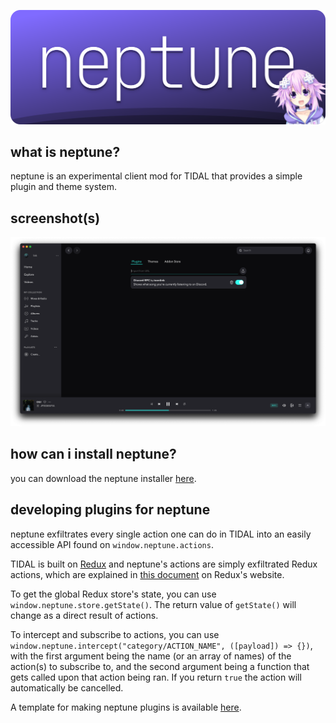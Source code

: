 ![neptune](https://github.com/uwu/neptune/raw/master/assets/banner.svg)

## what is neptune?
neptune is an experimental client mod for TIDAL that provides a simple plugin and theme system.

## screenshot(s)
![a screenshot of the neptune settings tab](https://github.com/uwu/neptune/raw/master/assets/neptune-screenshot.png)

## how can i install neptune?
you can download the neptune installer [here](https://github.com/uwu/neptune-installer/releases).

## developing plugins for neptune
neptune exfiltrates every single action one can do in TIDAL into an easily accessible API found on `window.neptune.actions`.

TIDAL is built on [Redux](https://redux.js.org) and neptune's actions are simply exfiltrated Redux actions, which are explained in [this document](https://redux.js.org/tutorials/fundamentals/part-2-concepts-data-flow#actions) on Redux's website.

To get the global Redux store's state, you can use `window.neptune.store.getState()`. The return value of `getState()` will change as a direct result of actions.

To intercept and subscribe to actions, you can use `window.neptune.intercept("category/ACTION_NAME", ([payload]) => {})`, with the first argument being the name (or an array of names) of the action(s) to subscribe to, and the second argument being a function that gets called upon that action being ran. If you return `true` the action will automatically be cancelled.

A template for making neptune plugins is available [here](https://github.com/uwu/neptune-installer).